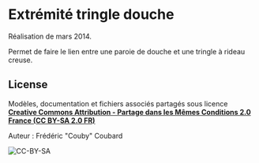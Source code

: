 # Extrémité tringle douche

Réalisation de mars 2014.

Permet de faire le lien entre une paroie de douche et une tringle à rideau creuse.

## License

Modèles, documentation et fichiers associés partagés sous licence [**Creative Commons Attribution - Partage dans les Mêmes Conditions 2.0 France (CC BY-SA 2.0 FR)**](https://creativecommons.org/licenses/by-sa/2.0/fr)

Auteur : Frédéric "Couby" Coubard

![CC-BY-SA](https://i.creativecommons.org/l/by-sa/2.0/nl/88x31.png)


